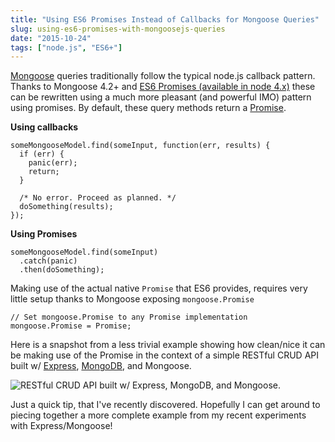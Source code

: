 ```yaml
---
title: "Using ES6 Promises Instead of Callbacks for Mongoose Queries"
slug: using-es6-promises-with-mongoosejs-queries
date: "2015-10-24"
tags: ["node.js", "ES6+"]
---
```


[Mongoose](http://mongoosejs.com/) queries traditionally follow the typical node.js callback pattern. Thanks to Mongoose 4.2+ and [ES6 Promises (available in node 4.x)](https://nodejs.org/en/docs/es6/) these can be rewritten using a much more pleasant (and powerful IMO) pattern using promises. By default, these query methods return a [Promise](https://developer.mozilla.org/en-US/docs/Web/JavaScript/Reference/Global_Objects/Promise).

**Using callbacks**

```language-javascript
someMongooseModel.find(someInput, function(err, results) {
  if (err) {
    panic(err);
    return;
  }
  
  /* No error. Proceed as planned. */
  doSomething(results);
});
```

**Using Promises**

```language-javascript
someMongooseModel.find(someInput)
  .catch(panic)
  .then(doSomething);
```

Making use of the actual native `Promise` that ES6 provides, requires very little setup thanks to Mongoose exposing `mongoose.Promise`

```language-javascript
// Set mongoose.Promise to any Promise implementation
mongoose.Promise = Promise;
```

Here is a snapshot from a less trivial example showing how clean/nice it can be making use of the Promise in the context of a simple RESTful CRUD API built w/ [Express](http://expressjs.com/), [MongoDB](https://www.mongodb.com/), and Mongoose.

![RESTful CRUD API built w/ Express, MongoDB, and Mongoose.](/content/images/2015/10/ListMaster.png)

Just a quick tip, that I've recently discovered. Hopefully I can get around to piecing together a more complete example from my recent experiments with Express/Mongoose!

